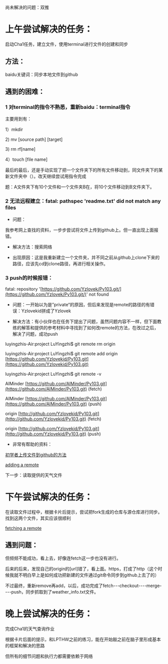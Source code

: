 尚未解决的问题：双推

# 上午尝试解决的任务：

启动Cha1任务，建立文件，使用terminal进行文件的创建和同步

## 方法：

baidu关键词：同步本地文件到github

## 遇到的困难：

### 1 对terminal的指令不熟悉，重新baidu：terminal指令

主要用到有：

1）mkdir

2\) mv \[source path\] \[target\]

3\) rm rf\[name\]

4）touch \[file name\]

最后的最后，还是手动实现了把一个文件夹下的所有文件移动到，同文件夹下的某新文件夹中（）。改天继续尝试用指令完成

题：A文件夹下有10个文件和一个文件夹B在，将10个文件移动到B文件夹下。

### 2 无法远程建立：fatal: pathspec 'readme.txt' did not match any files

* 问题：

我参考网上查找的资料，一步步尝试将文件上传到github上。但一直出现上面报错。

* 解决方法：搜索网络

* 出现原因：这是我重新建立一个文件夹，并不同之前从github上clone下来的路径，应该先cd到clone路径，再进行相关操作。

### 3 push的时候报错：

fatal: repository '[https://github.com/Yzlovek/Py103.git/](https://github.com/Yzlovek/Py103.git/)' not found

* 问题：一开始以为是”private“的原因，但后来发现是remote的路径的有错误：Yzlovekid拼成了Yzlovek

* 解决方法：有小伙伴也在任务下提出了问题，虽然问题内容不一样，但下面教练的解答和提供的参考材料中寻找到了如何改remote的方法，在改过之后，解决了问题，成功push

luyingzhis-Air:project LuYingzhi$ git remote rm origin

luyingzhis-Air:project LuYingzhi$ git remote add origin [https://github.com/Yzlovekid/Py103.git](https://github.com/Yzlovekid/Py103.git)

luyingzhis-Air:project LuYingzhi$ git remote -v

AIMinder [https://github.com/AIMinder/Py103.git](https://github.com/AIMinder/Py103.git) \(fetch\)

AIMinder [https://github.com/AIMinder/Py103.git](https://github.com/AIMinder/Py103.git) \(push\)

origin [http://github.com/Yzlovekid/Py103.git](http://github.com/Yzlovekid/Py103.git) \(fetch\)

origin [http://github.com/Yzlovekid/Py103.git](http://github.com/Yzlovekid/Py103.git) \(push\)

* 非常有帮助的资料：

[初学者上传文件到github的方法](http://blog.csdn.net/steven6977/article/details/10567719)

[adding a remote](https://help.github.com/articles/adding-a-remote/)



下一步：读取提供的天气文件



# 下午尝试解决的任务：

在读取文件过程中，根据卡片后提示，尝试把fork生成的仓库与源仓库进行同步。找到这两个文件，其实应该很顺利

[fetching a remote](https://help.github.com/articles/fetching-a-remote/)

## 遇到问题：

但频频不能成功，看上去，好像连fetch这一步也没有进行。

后来的后来，发现自己的origin的\[url\]错了，看上面。https，打成了http（这个时候我就不明白早上是如何成功把新建的文件通过git命令同步到github上去了的）

不过最终，重新remove再add，以后，成功完成了fetch---checkout----merge----push，同步抓取到了weather\_info.txt文件。





# 晚上尝试解决的任务：

完成Cha1的天气查询作业

根据卡片后面的提示，和LPTHW之前的练习，能在开始敲之前在脑子里形成基本的框架和解决的思路

但所有的细节问题和执行力都需要依赖于网络



